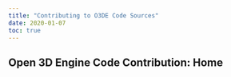 ```yaml
---
title: "Contributing to O3DE Code Sources"
date: 2020-01-07
toc: true
---
```


## Open 3D Engine Code Contribution: Home